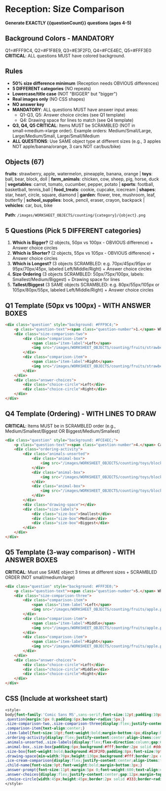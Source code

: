 # Reception: Size Comparison

**Generate EXACTLY {{questionCount}} questions (ages 4-5)**

## Background Colors - MANDATORY
Q1=#FFF9C4, Q2=#F1F8E9, Q3=#E3F2FD, Q4=#FCE4EC, Q5=#FFF3E0
**CRITICAL**: ALL questions MUST have colored background.

## Rules
- **50% size difference minimum** (Reception needs OBVIOUS differences)
- **5 DIFFERENT categories** (NO repeats)
- **Lowercase/title case** (NOT "BIGGER" but "bigger")
- **Real images only** (NO CSS shapes)
- **NO answer key**
- **MANDATORY**: ALL questions MUST have answer input areas:
  - Q1-Q3, Q5: Answer choice circles (see Q1 template)
  - Q4: Drawing space for lines to match (see Q4 template)
- **Q3, Q4, Q5 CRITICAL**: Items MUST be SCRAMBLED (NOT in small→medium→large order). Example orders: Medium/Small/Large, Large/Medium/Small, Large/Small/Medium
- **ALL QUESTIONS**: Use SAME object type at different sizes (e.g., 3 apples NOT apple/banana/orange, 3 cars NOT car/bus/bike)

## Objects (67)
**fruits**: strawberry, apple, watermelon, pineapple, banana, orange | **toys**: ball, bear, block, doll | **farm_animals**: chicken, cow, sheep, pig, horse, duck | **vegetables**: carrot, tomato, cucumber, pepper, potato | **sports**: football, basketball, tennis_ball | **food_treats**: cookie, cupcake, icecream | **shapes**: star, heart, circle, square, diamond | **garden**: flower, tree, mushroom, leaf, butterfly | **school_supplies**: book, pencil, eraser, crayon, backpack | **vehicles**: car, bus, bike

**Path**: `/images/WORKSHEET_OBJECTS/counting/{category}/{object}.png`

## 5 Questions (Pick 5 DIFFERENT categories)
1. **Which is Bigger?** (2 objects, 50px vs 100px - OBVIOUS difference) + Answer choice circles
2. **Which is Shorter?** (2 objects, 55px vs 105px - OBVIOUS difference) + Answer choice circles
3. **Which is Longest?** (3 objects SCRAMBLED: e.g. 70px/45px/95px or 95px/70px/45px, labeled Left/Middle/Right) + Answer choice circles
4. **Size Ordering** (3 objects SCRAMBLED: 50px/75px/100px, labels: Smallest/Medium/Biggest) + Drawing space for lines
5. **Tallest/Biggest** (3 SAME objects SCRAMBLED: e.g. 80px/55px/105px or 105px/80px/55px, labeled Left/Middle/Right) + Answer choice circles

## Q1 Template (50px vs 100px) - WITH ANSWER BOXES
```html
<div class="question" style="background: #FFF9C4;">
    <p class="question-text"><span class="question-number">1.</span> Which strawberry is bigger?</p>
    <div class="size-comparison-two">
        <div class="comparison-item">
            <span class="item-label">Left</span>
            <img src="/images/WORKSHEET_OBJECTS/counting/fruits/strawberry.png" width="50" height="50" alt="Small" />
        </div>
        <div class="comparison-item">
            <span class="item-label">Right</span>
            <img src="/images/WORKSHEET_OBJECTS/counting/fruits/strawberry.png" width="100" height="100" alt="Big" />
        </div>
    </div>
    <div class="answer-choices">
        <div class="choice-circle">Left</div>
        <div class="choice-circle">Right</div>
    </div>
</div>
```

## Q4 Template (Ordering) - WITH LINES TO DRAW
**CRITICAL**: Items MUST be in SCRAMBLED order (e.g., Medium/Smallest/Biggest OR Biggest/Medium/Smallest)
```html
<div class="question" style="background: #FCE4EC;">
    <p class="question-text"><span class="question-number">4.</span> Can you put these blocks in order from smallest to biggest? Draw lines to match.</p>
    <div class="ordering-activity">
        <div class="animals-unsorted">
            <div class="animal-box">
                <img src="/images/WORKSHEET_OBJECTS/counting/toys/block.png" width="75" height="75" alt="Medium" />
            </div>
            <div class="animal-box">
                <img src="/images/WORKSHEET_OBJECTS/counting/toys/block.png" width="50" height="50" alt="Small" />
            </div>
            <div class="animal-box">
                <img src="/images/WORKSHEET_OBJECTS/counting/toys/block.png" width="100" height="100" alt="Large" />
            </div>
        </div>
        <div class="drawing-space"></div>
        <div class="size-labels">
            <div class="size-box">Smallest</div>
            <div class="size-box">Medium</div>
            <div class="size-box">Biggest</div>
        </div>
    </div>
</div>
```

## Q5 Template (3-way comparison) - WITH ANSWER BOXES
**CRITICAL**: Must use SAME object 3 times at different sizes + SCRAMBLED ORDER (NOT small/medium/large)
```html
<div class="question" style="background: #FFF3E0;">
    <p class="question-text"><span class="question-number">5.</span> Which apple is the biggest?</p>
    <div class="size-comparison-three">
        <div class="comparison-item">
            <span class="item-label">Left</span>
            <img src="/images/WORKSHEET_OBJECTS/counting/fruits/apple.png" width="80" height="80" alt="Medium" />
        </div>
        <div class="comparison-item">
            <span class="item-label">Middle</span>
            <img src="/images/WORKSHEET_OBJECTS/counting/fruits/apple.png" width="55" height="55" alt="Small" />
        </div>
        <div class="comparison-item">
            <span class="item-label">Right</span>
            <img src="/images/WORKSHEET_OBJECTS/counting/fruits/apple.png" width="105" height="105" alt="Large" />
        </div>
    </div>
    <div class="answer-choices">
        <div class="choice-circle">Left</div>
        <div class="choice-circle">Middle</div>
        <div class="choice-circle">Right</div>
    </div>
</div>
```

## CSS (Include at worksheet start)
```css
<style>
body{font-family:'Comic Sans MS',sans-serif;font-size:12pt;padding:10px;}
.question{margin:5px 0;padding:6px;border-radius:5px;}
.size-comparison-two,.size-comparison-three{display:flex;justify-content:center;align-items:flex-end;margin:8px auto;padding:10px;background:#f8f9ff;border:2px solid #4CAF50;border-radius:6px;max-width:300px;gap:20px;}
.comparison-item{text-align:center;}
.item-label{font-size:10pt;font-weight:bold;margin-bottom:4px;display:block;}
.ordering-activity{display:flex;justify-content:center;align-items:center;margin:8px auto;max-width:380px;gap:10px;}
.animals-unsorted,.size-labels{display:flex;flex-direction:column;gap:6px;}
.animal-box,.size-box{padding:6px;background:#fff;border:2px solid #ddd;border-radius:5px;text-align:center;min-width:60px;}
.size-box{font-weight:bold;background:#E3F2FD;padding:8px;font-size:9pt;}
.drawing-space{min-width:70px;height:130px;background:#fff;border:2px dashed #999;border-radius:5px;}
.ice-cream-comparison{display:flex;justify-content:center;align-items:flex-end;margin:8px auto;padding:10px;background:#FFF3E0;border:2px solid #FF9800;border-radius:6px;max-width:280px;}
.child-name{font-size:9pt;font-weight:bold;margin-bottom:3px;}
.answer-prompt{font-size:11pt;margin:5px 0;font-weight:600;text-align:center;}
.answer-choices{display:flex;justify-content:center;gap:12px;margin-top:8px;}
.choice-circle{width:45px;height:45px;border:2px solid #333;border-radius:50%;display:flex;align-items:center;justify-content:center;font-size:9pt;font-weight:bold;background:#fff;}
</style>
```
